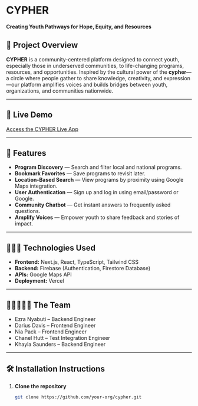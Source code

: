 # CYPHER  
**Creating Youth Pathways for Hope, Equity, and Resources**



## 📝 Project Overview

**CYPHER** is a community-centered platform designed to connect youth, especially those in underserved communities, to life-changing programs, resources, and opportunities. Inspired by the cultural power of the **cypher**—a circle where people gather to share knowledge, creativity, and expression—our platform amplifies voices and builds bridges between youth, organizations, and communities nationwide.

---

## 🚀 Live Demo
[Access the CYPHER Live App](https://your-deployment-link.com)

---

## 🎯 Features
- **Program Discovery** — Search and filter local and national programs.
- **Bookmark Favorites** — Save programs to revisit later.
- **Location-Based Search** — View programs by proximity using Google Maps integration.
- **User Authentication** — Sign up and log in using email/password or Google.
- **Community Chatbot** — Get instant answers to frequently asked questions.
- **Amplify Voices** — Empower youth to share feedback and stories of impact.

---

## 🧑🏽‍💻 Technologies Used
- **Frontend:** Next.js, React, TypeScript, Tailwind CSS
- **Backend:** Firebase (Authentication, Firestore Database)
- **APIs:** Google Maps API
- **Deployment:** Vercel

---

## 🧑🏽‍🤝‍🧑🏽 The Team
- Ezra Nyabuti – Backend Engineer
- Darius Davis – Frontend Engineer
- Nia Pack – Frontend Engineer
- Chanel Hutt – Test Integration Engineer
- Khayla Saunders – Backend Engineer

---

## 🛠️ Installation Instructions
1. **Clone the repository**
   ```bash
   git clone https://github.com/your-org/cypher.git

